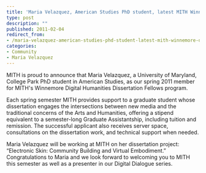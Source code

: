 ```yaml
---
title: 'Maria Velazquez, American Studies PhD student, latest MITH Winnemore Digital Humanities Dissertation Fellow'
type: post
description: ""
published: 2011-02-04
redirect_from: 
- /maria-velazquez-american-studies-phd-student-latest-mith-winnemore-digital-humanities-dissertation-fellow/
categories:
- Community
- Maria Velazquez
---
```

MITH is proud to announce that Maria Velazquez, a University of Maryland, College Park PhD student in American Studies, as our spring 2011 member for MITH's Winnemore Digital Humanities Dissertation Fellows program.

Each spring semester MITH provides support to a graduate student whose dissertation engages the intersections between new media and the traditional concerns of the Arts and Humanities, offering a stipend equivalent to a semester-long Graduate Assistantship, including tuition and remission. The successful applicant also receives server space, consultations on the dissertation work, and technical support when needed.

Maria Velazquez will be working at MITH on her dissertation project: “Electronic Skin: Community Building and Virtual Embodiment.” Congratulations to Maria and we look forward to welcoming you to MITH this semester as well as a presenter in our Digital Dialogue series.
